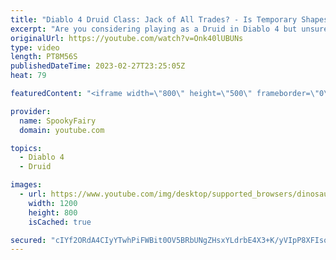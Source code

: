```yaml
---
title: "Diablo 4 Druid Class: Jack of All Trades? - Is Temporary Shapeshifting Weird?"
excerpt: "Are you considering playing as a Druid in Diablo 4 but unsure if it's fun, powerful, or one of those Jack of All Trades and Master of ..."
originalUrl: https://youtube.com/watch?v=Onk40lUBUNs
type: video
length: PT8M56S
publishedDateTime: 2023-02-27T23:25:05Z
heat: 79

featuredContent: "<iframe width=\"800\" height=\"500\" frameborder=\"0\" src=\"https://www.youtube.com/embed/Onk40lUBUNs\" allow=\"accelerometer; autoplay; encrypted-media; gyroscope; picture-in-picture\" allowfullscreen></iframe>"

provider:
  name: SpookyFairy
  domain: youtube.com

topics:
  - Diablo 4
  - Druid

images:
  - url: https://www.youtube.com/img/desktop/supported_browsers/dinosaur.png
    width: 1200
    height: 800
    isCached: true

secured: "cIYf2ORdA4CIyYTwhPiFWBit0OV5BRbUNgZHsxYLdrbE4X3+K/yVIpP8XFIsoF6JtzJ8GxipwY+XOAlPSs9ZqT0EqxW2jpqAfNmPI1GW64FQup5LEg785vKkG2KcZT/DCLyftLw7RrEvHJgOHwpi8f+wOh0Ge5e5N8jciAGTJ8Ptxx31SpifeW6PXENcZU16Rqd8UVly2wW1jD0zV62NqjX+w/VmtiG+ZfgqPZtxDq63qjaexkbK1A4xmidbCKLKRKh8PskqvPMumAS7vTLX4xnr/yaj2L9rncy2Gn3TejS4gYQuJx1W/nIyPG9kc3tKvjR6Pq84o40RSdu5oKnjlp6bSI1LbnkvGEABnCxuqGSrM7usMujCe+BTuh3TUZo3W/QolZuWJSPWRq3OU7mwG7BukKE3gXyY5vP6qt6z4Kc=;o9KOKA0+Ftjmn2jbE8rn2Q=="
---
```


